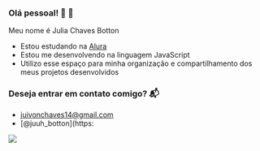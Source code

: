 ### Olá pessoal! 👋 🖤

Meu nome é Julia Chaves Botton

- Estou estudando na [Alura](https://www.alura.com.br/)
- Estou me desenvolvendo na linguagem JavaScript
- Utilizo esse espaço para minha organização e compartilhamento dos meus projetos desenvolvidos

### Deseja entrar em contato comigo? 📬

- juivonchaves14@gmail.com
- [@juuh_botton](https:
  
![](https://media1.tenor.com/m/qvde3FkdjUcAAAAC/masha-i-medved-back-to-school.gif)
